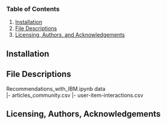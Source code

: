 ### Table of Contents

1. [Installation](#installation)
2. [File Descriptions](#files)
3. [Licensing, Authors, and Acknowledgements](#licensing)

## Installation <a name="installation"></a>

## File Descriptions <a name="files"></a>

Recommendations_with_IBM.ipynb
 data  
 |- articles_community.csv
 |- user-item-interactions.csv

## Licensing, Authors, Acknowledgements<a name="licensing"></a>
